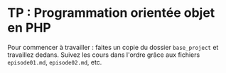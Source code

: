 # TP : Programmation orientée objet en PHP

Pour commencer à travailler : faites un copie du dossier  `base_project` et travaillez dedans. Suivez les cours dans l'ordre grâce aux fichiers `episode01.md`, `episode02.md`, etc.
